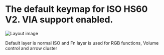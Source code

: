 The default keymap for ISO HS60 V2. VIA support enabled.
========================================================

![Layout image](https://imgur.com/6go4vQV.png)

Default layer is normal ISO and Fn layer is used for RGB functions, Volume control and arrow cluster